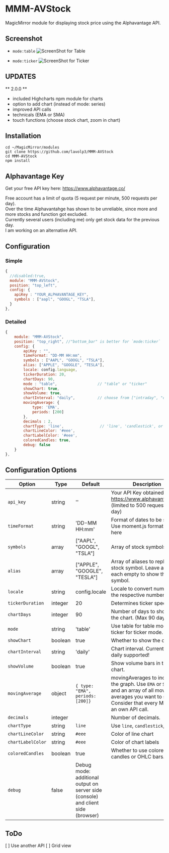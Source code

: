 # MMM-AVStock
MagicMirror module for displaying stock price using the Alphavantage API.


## Screenshot
- `mode:table`
![ScreenShot for Table](https://raw.githubusercontent.com/lavolp3/MMM-AVStock/master/avstock_table.png)

- `mode:ticker`
![ScreenShot for Ticker](https://raw.githubusercontent.com/lavolp3/MMM-AVStock/master/avstock_ticker.png)


## UPDATES ##
** 2.0.0 **
- included Highcharts npm module for charts
- option to add chart (instead of mode: series)
- improved API calls
- technicals (EMA or SMA)
- touch functions (choose stock chart, zoom in chart)

## Installation
```shell
cd ~/MagicMirror/modules
git clone https://github.com/lavolp3/MMM-AVStock
cd MMM-AVStock
npm install
```

## Alphavantage Key
Get your free API key here:
https://www.alphavantage.co/

Free account has a limit of quota (5 request per minute, 500 requests per day).  
Over the time Alphavantahge has shown to be unreliable, since more and more stocks and function got excluded.  
Currently several users (including me) only get stock data for the previous day.   
I am working on an alternative API.  



## Configuration

### Simple

```javascript
{
  //disabled:true,
  module: "MMM-AVStock",
  position: "top_left",
  config: {
    apiKey : "YOUR_ALPHAVANTAGE_KEY",
    symbols : ["aapl", "GOOGL", "TSLA"],
  }
},
```

### Detailed

```javascript
{
    module: "MMM-AVStock",
    position: "top_right", //"bottom_bar" is better for `mode:ticker`
    config: {
        apiKey : "",
        timeFormat: "DD-MM HH:mm",
        symbols : ["AAPL", "GOOGL", "TSLA"],
        alias: ["APPLE", "GOOGLE", "TESLA"],
        locale: config.language,
        tickerDuration: 20,
        chartDays: 90,
        mode : "table",                  // "table" or "ticker"
        showChart: true,
        showVolume: true,
        chartInterval: "daily",          // choose from ["intraday", "daily", "weekly", "monthly"]
        movingAverage: {
            type: 'EMA',
            periods: [200]
        },
        decimals : 2,
        chartType: 'line',                // 'line', 'candlestick', or 'ohlc'
        chartLineColor: '#eee',
        chartLabelColor: '#eee',
        coloredCandles: true,
        debug: false
    }
},
```


## Configuration Options

| **Option** | **Type** | **Default** | **Description** |
| --- | --- | --- | --- |
| `api_key` | string | '' | Your API Key obtained from <https://www.alphavantage.co/> (limited to 500 requests a day)|
| `timeFormat` | string | 'DD-MM HH:mm' | Format of dates to be shown. Use moment.js format style here |
| `symbols` | array | ["AAPL", "GOOGL", "TSLA"] | Array of stock symbols |
| `alias` | array | ["APPLE", "GOOGLE", "TESLA"] | Array of aliases to replace the stock symbol. Leave all or each empty to show the symbol. |
| `locale` | string | config.locale | Locale to convert numbers to the respective number format. |
| `tickerDuration` | integer | 20 | Determines ticker speed |
| `chartDays` | integer | 90 | Number of days to show in the chart. (Max 90 days!) |
| `mode` | string | 'table' | Use table for table mode or ticker for ticker mode. |
| `showChart` | boolean | true | Whether to show the chart. |
| `chartInterval` | string | 'daily' | Chart interval. Currently only daily supported! |
| `showVolume` | boolean | true | Show volume bars in the chart. |
| `movingAverage` | object | `{ type: "EMA", periods: [200]}`  | movingAverages to include in the graph. Use `EMA` or `SMA` type and an array of all moving averages you want to see. Consider that every MA uses an own API call. |
| `decimals` | integer |  | Number of decimals. |
| `chartType` | string | `line` | Use `line`, `candlestick`, or `ohlc` |
| `chartLineColor` | string | `#eee` | Color of line chart |
| `chartLabelColor` | string | `#eee` | Color of chart labels |
| `coloredCandles` | boolean | true | Whether to use colored candles or OHLC bars. |
| `debug` | false | Debug mode: additional output on server side (console) and client side (browser) |


## ToDo

[ ] Use another API
[ ] Grid view